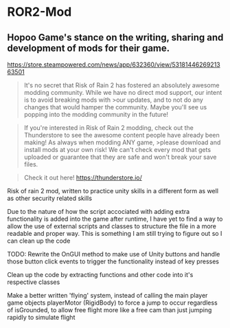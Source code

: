 # ROR2-Mod

## Hopoo Game's stance on the writing, sharing and development of mods for their game.
https://store.steampowered.com/news/app/632360/view/5318144626921363501

>It's no secret that Risk of Rain 2 has fostered an absolutely awesome modding community. While we have no direct mod support, our intent is to avoid breaking mods with >our updates, and to not do any changes that would hamper the community. Maybe you'll see us popping into the modding community in the future!

>If you're interested in Risk of Rain 2 modding, check out the Thunderstore to see the awesome content people have already been making! As always when modding ANY game, >please download and install mods at your own risk! We can't check every mod that gets uploaded or guarantee that they are safe and won't break your save files.

>Check it out here! https://thunderstore.io/


Risk of rain 2 mod, written to practice unity skills in a different form as well as other security related skills

Due to the nature of how the script accociated with adding extra functionality is added into the game after runtime, I have yet to find a way to allow
the use of external scripts and classes to structure the file in a more readable and proper way. This is something I am still trying to figure out so I can 
clean up the code 

TODO:
  Rewrite the OnGUI method to make use of Unity buttons and handle those button click events to trigger the functionality instead of key presses
  
  Clean up the code by extracting functions and other code into it's respective classes
  
  Make a better written 'flying' system, instead of calling the main player game objects playerMotor (RigidBody) to force a jump to occur regardless of isGrounded,
   to allow free flight more like a free cam than just jumping rapidly to simulate flight
